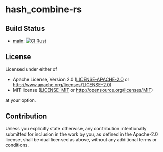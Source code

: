 # hash_combine-rs

## Build Status

- [main](https://github.com/hanepjiv/hash_combine-rs/tree/main): [![CI Rust](https://github.com/hanepjiv/hash_combine-rs/actions/workflows/ci-rust.yml/badge.svg)](https://github.com/hanepjiv/hash_combine-rs/actions/workflows/ci-rust.yml)

## License

Licensed under either of

 * Apache License, Version 2.0
   ([LICENSE-APACHE-2.0](LICENSE-APACHE-2.0) or http://www.apache.org/licenses/LICENSE-2.0)
 * MIT license
   ([LICENSE-MIT](LICENSE-MIT) or http://opensource.org/licenses/MIT)

at your option.

## Contribution

Unless you explicitly state otherwise, any contribution intentionally submitted
for inclusion in the work by you, as defined in the Apache-2.0 license, shall be
dual licensed as above, without any additional terms or conditions.
